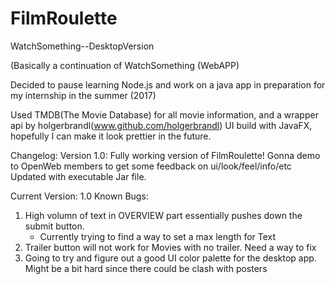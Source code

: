 # FilmRoulette
WatchSomething--DesktopVersion

(Basically a continuation of WatchSomething (WebAPP)

Decided to pause learning Node.js and work on a java app in preparation for my internship in the summer (2017)

Used TMDB(The Movie Database) for all movie information, and a wrapper api by holgerbrandl(www.github.com/holgerbrandl)
UI build with JavaFX, hopefully I can make it look prettier in the future. 

Changelog:
Version 1.0:
Fully working version of FilmRoulette!
Gonna demo to OpenWeb members to get some feedback on ui/look/feel/info/etc
Updated with executable Jar file. 


Current Version: 1.0
Known Bugs:
1. High volumn of text in OVERVIEW part essentially pushes down the submit button.             
   - Currently trying to find a way to set a max length for Text
2. Trailer button will not work for Movies with no trailer. Need a way to fix
3. Going to try and figure out a good UI color palette for the desktop app. Might be a bit hard since there could be clash with posters

  
